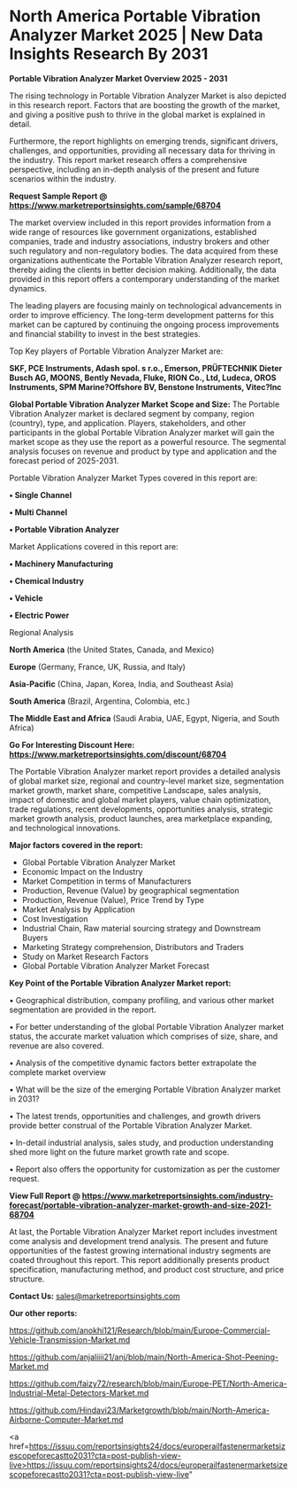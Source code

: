  # North America Portable Vibration Analyzer Market 2025 | New Data Insights Research By 2031

<Strong> Portable Vibration Analyzer Market Overview 2025 - 2031</strong>

The rising technology in Portable Vibration Analyzer Market is also depicted in this research report. Factors that are boosting the growth of the market, and giving a positive push to thrive in the global market is explained in detail.

Furthermore, the report highlights on emerging trends, significant drivers, challenges, and opportunities, providing all necessary data for thriving in the industry. This report market research offers a comprehensive perspective, including an in-depth analysis of the present and future scenarios within the industry.

<strong>Request Sample Report @ <a href=https://www.marketreportsinsights.com/sample/68704>https://www.marketreportsinsights.com/sample/68704</a></strong>

The market overview included in this report provides information from a wide range of resources like government organizations, established companies, trade and industry associations, industry brokers and other such regulatory and non-regulatory bodies. The data acquired from these organizations authenticate the Portable Vibration Analyzer research report, thereby aiding the clients in better decision making. Additionally, the data provided in this report offers a contemporary understanding of the market dynamics.

The leading players are focusing mainly on technological advancements in order to improve efficiency. The long-term development patterns for this market can be captured by continuing the ongoing process improvements and financial stability to invest in the best strategies.

Top Key players of Portable Vibration Analyzer Market are:

<strong>SKF, PCE Instruments, Adash spol. s r.o., Emerson, PRÜFTECHNIK Dieter Busch AG, MOONS, Bently Nevada, Fluke, RION Co., Ltd, Ludeca, OROS Instruments, SPM Marine?Offshore BV, Benstone Instruments, Vitec?Inc</strong>

<strong><b>Global Portable Vibration Analyzer Market Scope and Size:</b></strong>
The Portable Vibration Analyzer market is declared segment by company, region (country), type, and application. Players, stakeholders, and other participants in the global Portable Vibration Analyzer market will gain the market scope as they use the report as a powerful resource. The segmental analysis focuses on revenue and product by type and application and the forecast period of 2025-2031.

Portable Vibration Analyzer Market Types covered in this report are:

<strong>• Single Channel

• Multi Channel

• Portable Vibration Analyzer</strong>

Market Applications covered in this report are:

<strong>• Machinery Manufacturing

• Chemical Industry

• Vehicle

• Electric Power</strong> 

Regional Analysis

<strong>North America</strong> (the United States, Canada, and Mexico)

<strong>Europe</strong> (Germany, France, UK, Russia, and Italy)

<strong>Asia-Pacific</strong> (China, Japan, Korea, India, and Southeast Asia)

<strong>South America</strong> (Brazil, Argentina, Colombia, etc.)

<strong>The Middle East and Africa</strong> (Saudi Arabia, UAE, Egypt, Nigeria, and South Africa)

<strong>Go For Interesting Discount Here: <a href=https://www.marketreportsinsights.com/discount/68704>https://www.marketreportsinsights.com/discount/68704</a></strong>

The Portable Vibration Analyzer market report provides a detailed analysis of global market size, regional and country-level market size, segmentation market growth, market share, competitive Landscape, sales analysis, impact of domestic and global market players, value chain optimization, trade regulations, recent developments, opportunities analysis, strategic market growth analysis, product launches, area marketplace expanding, and technological innovations.

<strong><b>Major factors covered in the report:</b></strong>
<ul>
  <li>Global Portable Vibration Analyzer Market </li>
  <li>Economic Impact on the Industry</li>
  <li>Market Competition in terms of Manufacturers</li>
  <li>Production, Revenue (Value) by geographical segmentation</li>
  <li>Production, Revenue (Value), Price Trend by Type</li>
  <li>Market Analysis by Application</li>
  <li>Cost Investigation</li>
  <li>Industrial Chain, Raw material sourcing strategy and Downstream Buyers</li>
  <li>Marketing Strategy comprehension, Distributors and Traders</li>
  <li>Study on Market Research Factors</li>
  <li>Global Portable Vibration Analyzer Market Forecast</li>
</ul>

<strong><b>Key Point of the Portable Vibration Analyzer Market report:</b></strong>

• Geographical distribution, company profiling, and various other market segmentation are provided in the report.

• For better understanding of the global Portable Vibration Analyzer market status, the accurate market valuation which comprises of size, share, and revenue are also covered.

• Analysis of the competitive dynamic factors better extrapolate the complete market overview

• What will be the size of the emerging Portable Vibration Analyzer market in 2031?

• The latest trends, opportunities and challenges, and growth drivers provide better construal of the Portable Vibration Analyzer Market.

• In-detail industrial analysis, sales study, and production understanding shed more light on the future market growth rate and scope.

• Report also offers the opportunity for customization as per the customer request.

<strong><b>View Full Report @ <a href=https://www.marketreportsinsights.com/industry-forecast/portable-vibration-analyzer-market-growth-and-size-2021-68704>https://www.marketreportsinsights.com/industry-forecast/portable-vibration-analyzer-market-growth-and-size-2021-68704</a></b></strong>


At last, the Portable Vibration Analyzer Market report includes investment come analysis and development trend analysis. The present and future opportunities of the fastest growing international industry segments are coated throughout this report. This report additionally presents product specification, manufacturing method, and product cost structure, and price structure.

<strong>Contact Us:</strong>
sales@marketreportsinsights.com

<strong>Our other reports:</strong>

<a href=https://github.com/anokhi121/Research/blob/main/Europe-Commercial-Vehicle-Transmission-Market.md>https://github.com/anokhi121/Research/blob/main/Europe-Commercial-Vehicle-Transmission-Market.md</a>

<a href=https://github.com/anjaliiii21/anj/blob/main/North-America-Shot-Peening-Market.md>https://github.com/anjaliiii21/anj/blob/main/North-America-Shot-Peening-Market.md</a>

<a href=https://github.com/faizy72/research/blob/main/Europe-PET/North-America-Industrial-Metal-Detectors-Market.md>https://github.com/faizy72/research/blob/main/Europe-PET/North-America-Industrial-Metal-Detectors-Market.md</a>

<a href=https://github.com/Hindavi23/Marketgrowth/blob/main/North-America-Airborne-Computer-Market.md>https://github.com/Hindavi23/Marketgrowth/blob/main/North-America-Airborne-Computer-Market.md</a>

<a href=https://issuu.com/reportsinsights24/docs/europerailfastenermarketsizescopeforecastto2031?cta=post-publish-view-live>https://issuu.com/reportsinsights24/docs/europerailfastenermarketsizescopeforecastto2031?cta=post-publish-view-live</a>"

